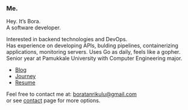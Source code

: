 ### Me.

Hey. It’s Bora.  
A software developer.  

Interested in backend technologies and DevOps.  
Has experience on developing APIs, bulding pipelines, containerizing  
applications, monitoring servers. Uses Go as daily, feels like a gopher.  
Senior year at Pamukkale University with Computer Engineering major.

- [Blog](https://bora.sh/blog)
- [Journey](https://bora.sh/journey)
- [Resume](https://bora.sh/resume.pdf)

Feel free to contact me at: [boratanrikulu@gmail.com](mailto:boratanrikulu@gmail.com)  
or see [contact](https://bora.sh/contact) page for more options.
